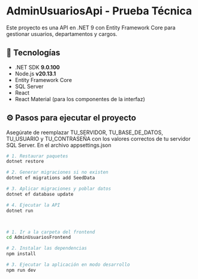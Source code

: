 # AdminUsuariosApi - Prueba Técnica

Este proyecto es una API en .NET 9 con Entity Framework Core para gestionar usuarios, departamentos y cargos.

## 🚀 Tecnologías

- .NET SDK **9.0.100**
- Node.js **v20.13.1**
- Entity Framework Core
- SQL Server
- React
- React Material (para los componentes de la interfaz)

## ⚙️ Pasos para ejecutar el proyecto

Asegúrate de reemplazar TU_SERVIDOR, TU_BASE_DE_DATOS, TU_USUARIO y TU_CONTRASEÑA con los valores correctos de tu servidor SQL Server.
En el archivo appsettings.json

```bash
# 1. Restaurar paquetes
dotnet restore

# 2. Generar migraciones si no existen
dotnet ef migrations add SeedData

# 3. Aplicar migraciones y poblar datos
dotnet ef database update

# 4. Ejecutar la API
dotnet run



# 1. Ir a la carpeta del frontend
cd AdminUsuariosFrontend

# 2. Instalar las dependencias
npm install

# 3. Ejecutar la aplicación en modo desarrollo
npm run dev





